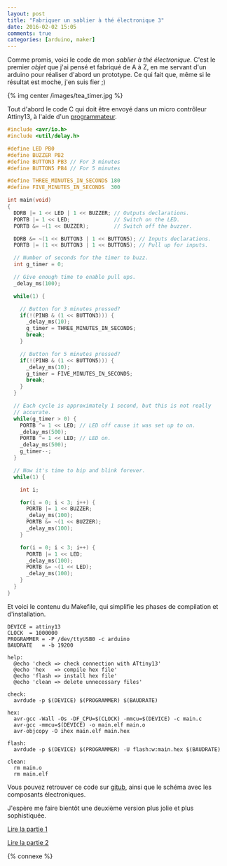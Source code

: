 ```yaml
---
layout: post
title: "Fabriquer un sablier à thé électronique 3"
date: 2016-02-02 15:05
comments: true
categories: [arduino, maker]
---
```


Comme promis, voici le code de mon *sablier à thé électronique*. C'est le
premier *objet* que j'ai pensé et fabriqué de A à Z, en me servant d'un
arduino pour réaliser d'abord un prototype. Ce qui fait que, même si le
résultat est moche, j'en suis fier ;)

{% img center /images/tea_timer.jpg %}

<!-- more -->

Tout d'abord le code C qui doit être envoyé dans un micro contrôleur Attiny13,
à l'aide d'un [programmateur](/blog/2015/10/29/fabriquer-un-sablier-a-the-electronique/).

```c main.c
#include <avr/io.h>
#include <util/delay.h>

#define LED PB0
#define BUZZER PB2
#define BUTTON3 PB3 // For 3 minutes
#define BUTTON5 PB4 // For 5 minutes

#define THREE_MINUTES_IN_SECONDS 180
#define FIVE_MINUTES_IN_SECONDS  300

int main(void)
{
  DDRB |= 1 << LED | 1 << BUZZER; // Outputs declarations.
  PORTB |= 1 << LED;              // Switch on the LED.
  PORTB &= ~(1 << BUZZER);        // Switch off the buzzer.

  DDRB &= ~(1 << BUTTON3 | 1 << BUTTON5); // Inputs declarations.
  PORTB |= (1 << BUTTON3 | 1 << BUTTON5); // Pull up for inputs.

  // Number of seconds for the timer to buzz.
  int g_timer = 0;

  // Give enough time to enable pull ups.
  _delay_ms(100);

  while(1) {

    // Button for 3 minutes pressed?
    if(!(PINB & (1 << BUTTON3))) {
      _delay_ms(10);
      g_timer = THREE_MINUTES_IN_SECONDS;
      break;
    }

    // Button for 5 minutes pressed?
    if(!(PINB & (1 << BUTTON5))) {
      _delay_ms(10);
      g_timer = FIVE_MINUTES_IN_SECONDS;
      break;
    }
  }

  // Each cycle is approximately 1 second, but this is not really
  // accurate.
  while(g_timer > 0) {
    PORTB ^= 1 << LED; // LED off cause it was set up to on.
    _delay_ms(500);
    PORTB ^= 1 << LED; // LED on.
    _delay_ms(500);
    g_timer--;
  }

  // Now it's time to bip and blink forever.
  while(1) {

    int i;

    for(i = 0; i < 3; i++) {
      PORTB |= 1 << BUZZER;
      _delay_ms(100);
      PORTB &= ~(1 << BUZZER);
      _delay_ms(100);
    }

    for(i = 0; i < 3; i++) {
      PORTB |= 1 << LED;
      _delay_ms(100);
      PORTB &= ~(1 << LED);
      _delay_ms(100);
    }
  }
}
```

Et voici le contenu du Makefile, qui simplifie les phases de compilation et
d'installation.

    DEVICE = attiny13
    CLOCK  = 1000000
    PROGRAMMER = -P /dev/ttyUSB0 -c arduino
    BAUDRATE   = -b 19200

    help:
      @echo 'check => check connection with ATtiny13'
      @echo 'hex   => compile hex file'
      @echo 'flash => install hex file'
      @echo 'clean => delete unnecessary files'

    check:
      avrdude -p $(DEVICE) $(PROGRAMMER) $(BAUDRATE)

    hex:
      avr-gcc -Wall -Os -DF_CPU=$(CLOCK) -mmcu=$(DEVICE) -c main.c
      avr-gcc -mmcu=$(DEVICE) -o main.elf main.o
      avr-objcopy -O ihex main.elf main.hex

    flash:
      avrdude -p $(DEVICE) $(PROGRAMMER) -U flash:w:main.hex $(BAUDRATE)

    clean:
      rm main.o
      rm main.elf

Vous pouvez retrouver ce code sur [gitub](https://github.com/lkdjiin/tea-timer), ainsi que le schéma avec les
composants électroniques.

J'espère me faire bientôt une deuxième version plus jolie et plus sophistiquée.

[Lire la partie 1](/blog/2015/10/29/fabriquer-un-sablier-a-the-electronique/)

[Lire la partie 2](/blog/2015/12/12/fabriquer-un-sablier-a-the-electronique-2/)

{% connexe %}

